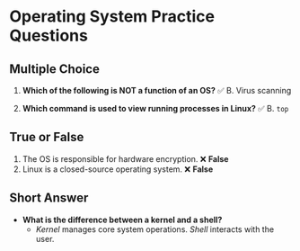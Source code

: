 # Operating System Practice Questions

## Multiple Choice
1. **Which of the following is NOT a function of an OS?**
   ✅ B. Virus scanning

2. **Which command is used to view running processes in Linux?**
   ✅ B. `top`

## True or False
1. The OS is responsible for hardware encryption. ❌ **False**
2. Linux is a closed-source operating system. ❌ **False**

## Short Answer
- **What is the difference between a kernel and a shell?**
  - *Kernel* manages core system operations. *Shell* interacts with the user.